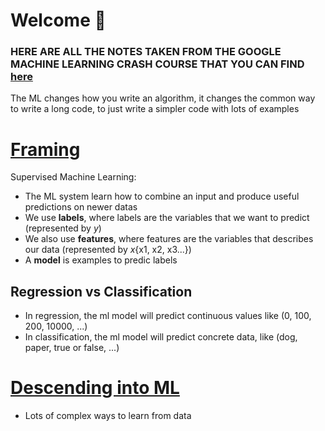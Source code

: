 # Welcome 👋

### HERE ARE ALL THE NOTES TAKEN FROM THE GOOGLE MACHINE LEARNING CRASH COURSE THAT YOU CAN FIND [here](https://developers.google.com/machine-learning/crash-course)

The ML changes how you write an algorithm, it changes the common way to write a long code, to just write a simpler code with lots of examples

# [Framing](https://developers.google.com/machine-learning/crash-course/framing/ml-terminology)

Supervised Machine Learning:

-   The ML system learn how to combine an input and produce useful predictions on newer datas
-   We use **labels**, where labels are the variables that we want to predict (represented by _y_)
-   We also use **features**, where features are the variables that describes our data (represented by _x_{x1, x2, x3...})
-   A **model** is examples to predic labels

## Regression vs Classification

-   In regression, the ml model will predict continuous values like (0, 100, 200, 10000, ...)
-   In classification, the ml model will predict concrete data, like (dog, paper, true or false, ...)

# [Descending into ML](https://developers.google.com/machine-learning/crash-course/descending-into-ml/linear-regression)

-   Lots of complex ways to learn from data
